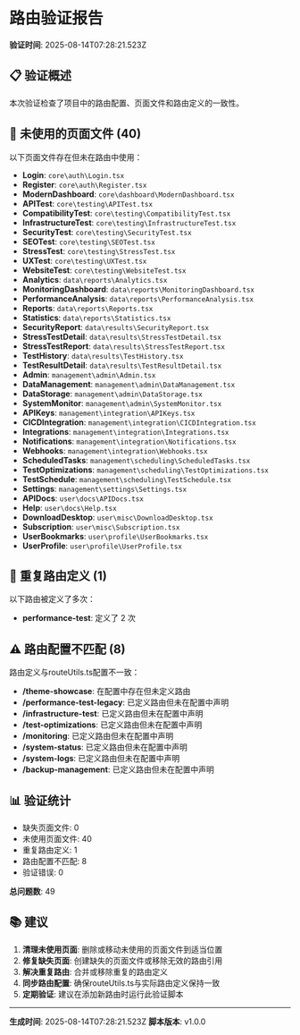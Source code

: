 # 路由验证报告

**验证时间**: 2025-08-14T07:28:21.523Z

## 📋 验证概述

本次验证检查了项目中的路由配置、页面文件和路由定义的一致性。

## 📄 未使用的页面文件 (40)

以下页面文件存在但未在路由中使用：

- **Login**: `core\auth\Login.tsx`
- **Register**: `core\auth\Register.tsx`
- **ModernDashboard**: `core\dashboard\ModernDashboard.tsx`
- **APITest**: `core\testing\APITest.tsx`
- **CompatibilityTest**: `core\testing\CompatibilityTest.tsx`
- **InfrastructureTest**: `core\testing\InfrastructureTest.tsx`
- **SecurityTest**: `core\testing\SecurityTest.tsx`
- **SEOTest**: `core\testing\SEOTest.tsx`
- **StressTest**: `core\testing\StressTest.tsx`
- **UXTest**: `core\testing\UXTest.tsx`
- **WebsiteTest**: `core\testing\WebsiteTest.tsx`
- **Analytics**: `data\reports\Analytics.tsx`
- **MonitoringDashboard**: `data\reports\MonitoringDashboard.tsx`
- **PerformanceAnalysis**: `data\reports\PerformanceAnalysis.tsx`
- **Reports**: `data\reports\Reports.tsx`
- **Statistics**: `data\reports\Statistics.tsx`
- **SecurityReport**: `data\results\SecurityReport.tsx`
- **StressTestDetail**: `data\results\StressTestDetail.tsx`
- **StressTestReport**: `data\results\StressTestReport.tsx`
- **TestHistory**: `data\results\TestHistory.tsx`
- **TestResultDetail**: `data\results\TestResultDetail.tsx`
- **Admin**: `management\admin\Admin.tsx`
- **DataManagement**: `management\admin\DataManagement.tsx`
- **DataStorage**: `management\admin\DataStorage.tsx`
- **SystemMonitor**: `management\admin\SystemMonitor.tsx`
- **APIKeys**: `management\integration\APIKeys.tsx`
- **CICDIntegration**: `management\integration\CICDIntegration.tsx`
- **Integrations**: `management\integration\Integrations.tsx`
- **Notifications**: `management\integration\Notifications.tsx`
- **Webhooks**: `management\integration\Webhooks.tsx`
- **ScheduledTasks**: `management\scheduling\ScheduledTasks.tsx`
- **TestOptimizations**: `management\scheduling\TestOptimizations.tsx`
- **TestSchedule**: `management\scheduling\TestSchedule.tsx`
- **Settings**: `management\settings\Settings.tsx`
- **APIDocs**: `user\docs\APIDocs.tsx`
- **Help**: `user\docs\Help.tsx`
- **DownloadDesktop**: `user\misc\DownloadDesktop.tsx`
- **Subscription**: `user\misc\Subscription.tsx`
- **UserBookmarks**: `user\profile\UserBookmarks.tsx`
- **UserProfile**: `user\profile\UserProfile.tsx`

## 🔄 重复路由定义 (1)

以下路由被定义了多次：

- **performance-test**: 定义了 2 次

## ⚠️ 路由配置不匹配 (8)

路由定义与routeUtils.ts配置不一致：

- **/theme-showcase**: 在配置中存在但未定义路由
- **/performance-test-legacy**: 已定义路由但未在配置中声明
- **/infrastructure-test**: 已定义路由但未在配置中声明
- **/test-optimizations**: 已定义路由但未在配置中声明
- **/monitoring**: 已定义路由但未在配置中声明
- **/system-status**: 已定义路由但未在配置中声明
- **/system-logs**: 已定义路由但未在配置中声明
- **/backup-management**: 已定义路由但未在配置中声明

## 📊 验证统计

- 缺失页面文件: 0
- 未使用页面文件: 40
- 重复路由定义: 1
- 路由配置不匹配: 8
- 验证错误: 0

**总问题数**: 49

## 📚 建议

1. **清理未使用页面**: 删除或移动未使用的页面文件到适当位置
2. **修复缺失页面**: 创建缺失的页面文件或移除无效的路由引用
3. **解决重复路由**: 合并或移除重复的路由定义
4. **同步路由配置**: 确保routeUtils.ts与实际路由定义保持一致
5. **定期验证**: 建议在添加新路由时运行此验证脚本

---

**生成时间**: 2025-08-14T07:28:21.523Z
**脚本版本**: v1.0.0

